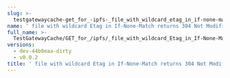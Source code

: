```yaml
---
slug: >-
  testgatewaycache-get_for_-ipfs-_file_with_wildcard_etag_in_if-none-match_returns_304_not_modified
name: ' file with wildcard Etag in If-None-Match returns 304 Not Modified'
full_name: >-
  TestGatewayCache/GET_for_/ipfs/_file_with_wildcard_Etag_in_If-None-Match_returns_304_Not_Modified
versions:
  - dev-44b0eaa-dirty
  - v0.0.2
title: ' file with wildcard Etag in If-None-Match returns 304 Not Modified'
---
```


